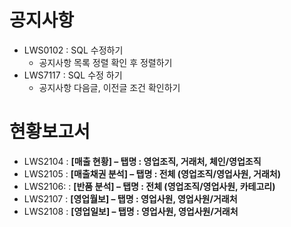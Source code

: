 
# 공지사항

- LWS0102 : SQL 수정하기
	- 공지사항 목록 정렬 확인 후 정렬하기
- LWS7117 : SQL 수정 하기
	- 공지사항 다음글, 이전글 조건 확인하기


# 현황보고서

- LWS2104 : **[매출 현황] – 탭명 : 영업조직, 거래처, 체인/영업조직**
- LWS2105 : **[매출채권 분석] – 탭명 : 전체 (영업조직/영업사원, 거래처)**
- LWS2106: : **[반품 분석] – 탭명 : 전체 (영업조직/영업사원, 카테고리)**
- LWS2107 : **[영업월보] – 탭명 : 영업사원, 영업사원/거래처**
- LWS2108 : **[영업일보] – 탭명 : 영업사원, 영업사원/거래처**

